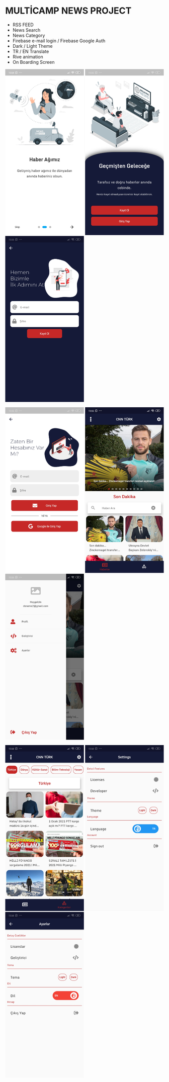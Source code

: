 # MULTİCAMP NEWS PROJECT

- RSS FEED
- News Search
- News Category
- Firebase e-mail login / Firebase Google Auth
- Dark / Light Theme
- TR / EN Translate
- Rive animation
- On Boarding Screen


<img width="250" src="https://github.com/yunusemrecetinkaya/multicamp_projesi/blob/main/asset/ss/Screenshot_2021-01-01-13-54-57-454_com.flutter.multicamp_haberler_projesi.jpg"> <img width="250" src="https://github.com/yunusemrecetinkaya/multicamp_projesi/blob/main/asset/ss/Screenshot_2021-01-01-13-55-05-310_com.flutter.multicamp_haberler_projesi.jpg"> <img width="250" src="https://github.com/yunusemrecetinkaya/multicamp_projesi/blob/main/asset/ss/Screenshot_2021-01-01-13-55-09-513_com.flutter.multicamp_haberler_projesi.jpg">

<img width="250" src="https://github.com/yunusemrecetinkaya/multicamp_projesi/blob/main/asset/ss/Screenshot_2021-01-01-13-55-14-370_com.flutter.multicamp_haberler_projesi.jpg">  <img width="250" src="https://github.com/yunusemrecetinkaya/multicamp_projesi/blob/main/asset/ss/Screenshot_2021-01-01-13-55-53-616_com.flutter.multicamp_haberler_projesi.jpg">  <img width="250" src="https://github.com/yunusemrecetinkaya/multicamp_projesi/blob/main/asset/ss/Screenshot_2021-01-01-13-55-59-347_com.flutter.multicamp_haberler_projesi.jpg">

<img width="250" src="https://github.com/yunusemrecetinkaya/multicamp_projesi/blob/main/asset/ss/Screenshot_2021-01-01-13-56-08-314_com.flutter.multicamp_haberler_projesi.jpg">  <img width="250" src="https://github.com/yunusemrecetinkaya/multicamp_projesi/blob/main/asset/ss/Screenshot_2021-01-01-13-56-14-936_com.flutter.multicamp_haberler_projesi.jpg">  <img width="250" src="https://github.com/yunusemrecetinkaya/multicamp_projesi/blob/main/asset/ss/Screenshot_2021-01-01-13-56-25-486_com.flutter.multicamp_haberler_projesi.jpg">

